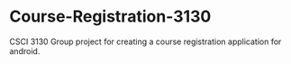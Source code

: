 # Course-Registration-3130
CSCI 3130 Group project for creating a course registration application for android.

